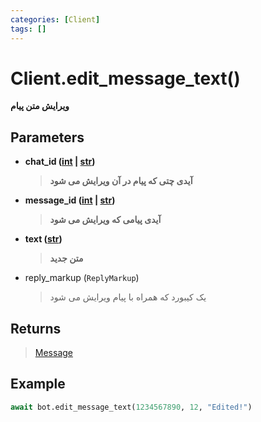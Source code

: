```yaml
---
categories: [Client]
tags: []
---
```


<h1>Client.<strong>edit_message_text()</strong></h1>

<p align="left" dir="rtl"><strong>ویرایش متن پیام</strong></p>

<h2>Parameters</h2>

<ul>
<li><strong>chat_id (<a href="https://docs.python.org/3/library/functions.html#int">int</a> | <a href="https://docs.python.org/3/library/stdtypes.html#str">str</a>)</strong><blockquote dir="rtl">
<p><strong>آیدی چتی که پیام در آن ویرایش می شود</strong></p>
</blockquote>
</li>
</ul>
<ul>
<li><strong>message_id (<a href="https://docs.python.org/3/library/functions.html#int">int</a> | <a href="https://docs.python.org/3/library/stdtypes.html#str">str</a>)</strong><blockquote dir="rtl">
<p><strong>آیدی پیامی که ویرایش می شود</strong></p>
</blockquote>
</li>
</ul>
<ul>
<li><strong>text (<a href="https://docs.python.org/3/library/stdtypes.html#str">str</a>)</strong><blockquote dir="rtl">
<p><strong>متن جدید</strong></p>
</blockquote>
</li>
</ul>
<ul>
<li>reply_markup (<code>ReplyMarkup</code>)<blockquote dir="rtl">
<p>یک کیبورد که همراه با پیام ویرایش می شود</p>
</blockquote>
</li>
</ul>

<h2>Returns</h2>

<blockquote>
<p><a href="./2024-02-12-message">Message</a></p>
</blockquote>

<h2>Example</h2>

```python
await bot.edit_message_text(1234567890, 12, "Edited!")
```